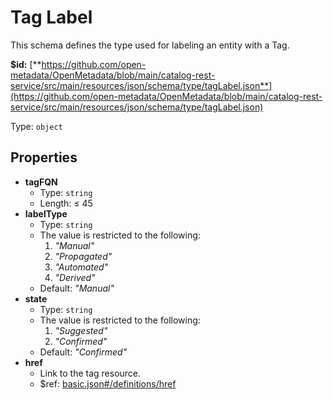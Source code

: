 # Tag Label

This schema defines the type used for labeling an entity with a Tag.

**$id:** [**https://github.com/open-metadata/OpenMetadata/blob/main/catalog-rest-service/src/main/resources/json/schema/type/tagLabel.json**](https://github.com/open-metadata/OpenMetadata/blob/main/catalog-rest-service/src/main/resources/json/schema/type/tagLabel.json)

Type: `object`

## Properties

* **tagFQN**
  * Type: `string`
  * Length:  ≤ 45
* **labelType**
  * Type: `string`
  * The value is restricted to the following: 
    1. _"Manual"_
    2. _"Propagated"_
    3. _"Automated"_
    4. _"Derived"_
  * Default: _"Manual"_
* **state**
  * Type: `string`
  * The value is restricted to the following: 
    1. _"Suggested"_
    2. _"Confirmed"_
  * Default: _"Confirmed"_
* **href**
  * Link to the tag resource.
  * $ref: [basic.json\#/definitions/href](tag-label.md#basic.jsondefinitionshref)

